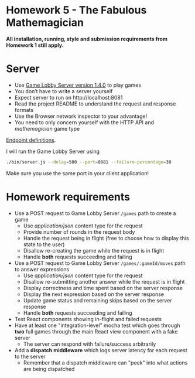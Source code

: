 # Homework 5 - The Fabulous Mathemagician

**All installation, running, style and submission requirements from Homework 1 still apply.**

# Server

* Use [Game Lobby Server version 1.4.0](https://www.npmjs.com/package/game_lobby_server) to play games
* You don’t have to write a server yourself
* Expect server to run on http://localhost:8081
* Read the project README to understand the request and response formats
* Use the Browser network inspector to your advantage!
* You need to only concern yourself with the HTTP API and _mathemagician_ game type

[Endpoint definitions](https://bitbucket.org/urmastalimaa/game_lobby_server/src/v1.4.0/README.md).

I will run the Game Lobby Server using 
```sh
./bin/server.js --delay=500 --port=8081 --failure-percentage=30
```
Make sure you use the same port in your client application!

# Homework requirements

* Use a POST request to Game Lobby Server `/games` path to create a game 
  * Use _application/json_ content type for the request
  * Provide number of rounds in the request body
  * Handle the request being in flight (free to choose how to display this state to the user)
  * Disallow re-creating the game while the request is in flight
  * Handle **both** requests succeeding and failing
* Use a POST request to Game Lobby Server `/games/:gameId/moves` path to answer expressions
  * Use _application/json_ content type for the request
  * Disallow re-submitting another answer while the request is in flight
  * Display correctness and time spent based on the server response
  * Display the next expression based on the server response
  * Update game status and remaining skips based on the server response
  * Handle **both** requests succeeding and failing
* Test React components showing in-flight and failed requests
* Have at least one "integration-level" mocha test which goes through **two**
  full games through the main React view component with a fake server
  * The server can respond with failure/success arbitrarily
* Add a **dispatch middleware** which logs server latency for each request to the server
  * Remember that a dispatch middleware can "peek" into what actions are being dispatched
